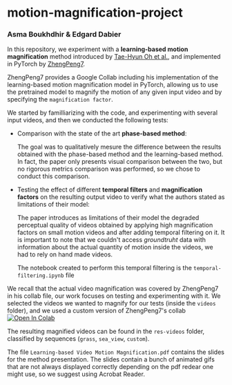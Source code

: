 # motion-magnification-project
### Asma Boukhdhir & Edgard Dabier

In this repository, we experiment with a **learning-based motion magnification** method introduced by [Tae-Hyun Oh et al.](https://people.csail.mit.edu/tiam/deepmag/), and implemented in PyTorch by [ZhengPeng7](https://github.com/ZhengPeng7/motion_magnification_learning-based).

ZhengPeng7 provides a Google Collab including his implementation of the learning-based motion magnification model in PyTorch, allowing us to use the pretrained model to magnify the motion of any given input video and by specifying the `magnification factor`.

We started by familliarizing with the code, and experimenting with several input videos, and then we conducted the following tests:

- Comparison with the state of the art **phase-based method**:

    The goal was to qualitatively mesure the difference between the results obtained with the phase-based method and the learning-based method. In fact, the paper only presents visual comparison between the two, but no rigorous metrics comparison was performed, so we chose to conduct this comparison.
  
- Testing the effect of different **temporal filters** and **magnification factors** on the resulting output video to verify what the authors stated as limitations of their model:
  
    The paper introduces as limitations of their model the degraded perceptual quality of videos obtained by applying high magnification factors on small motion videos and after adding temporal filtering on it. It is important to note that we couldn't access *groundtruht* data with information about the actual quantity of motion inside the videos, we had to rely on hand made videos.

  The notebook created to perform this temporal filtering is the `temporal-filtering.ipynb` file

We recall that the actual video magnification was covered by ZhengPeng7 in his collab file, our work focuses on testing and experimenting with it. We selected the videos we wanted to magnify for our tests (inside the `videos` folder), and we used a custom version of ZhengPeng7's collab  [![Open In Colab](https://colab.research.google.com/assets/colab-badge.svg)]([https://colab.research.google.com/drive/1inOucehJXUAVBlRhZvo650SoOPLKQFNv#scrollTo=BjgKRohk7Q5M](https://colab.research.google.com/drive/1dATor77-4c_L4jbWcFrPxMF64WdHG_Xh#scrollTo=FUX3pb77Axr0))

The resulting magnified videos can be found in the `res-videos` folder, classified by sequences (`grass`, `sea_view`, `custom`).

The file `Learning-based Video Motion Magnification.pdf` contains the slides for the method presentation. The slides contain a bunch of animated gifs that are not always displayed correctly depending on the pdf redear one might use, so we suggest using Acrobat Reader.
